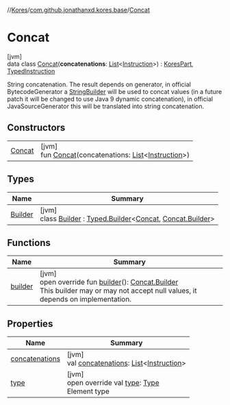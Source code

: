 //[Kores](../../../index.md)/[com.github.jonathanxd.kores.base](../index.md)/[Concat](index.md)

# Concat

[jvm]\
data class [Concat](index.md)(**concatenations**: [List](https://kotlinlang.org/api/latest/jvm/stdlib/kotlin.collections/-list/index.html)<[Instruction](../../com.github.jonathanxd.kores/-instruction/index.md)>) : [KoresPart](../../com.github.jonathanxd.kores/-kores-part/index.md), [TypedInstruction](../-typed-instruction/index.md)

String concatenation. The result depends on generator, in official BytecodeGenerator a [StringBuilder](https://kotlinlang.org/api/latest/jvm/stdlib/kotlin.text/-string-builder/index.html) will be used to concat values (in a future patch it will be changed to use Java 9 dynamic concatenation), in official JavaSourceGenerator this will be translated into string concatenation.

## Constructors

| | |
|---|---|
| [Concat](-concat.md) | [jvm]<br>fun [Concat](-concat.md)(concatenations: [List](https://kotlinlang.org/api/latest/jvm/stdlib/kotlin.collections/-list/index.html)<[Instruction](../../com.github.jonathanxd.kores/-instruction/index.md)>) |

## Types

| Name | Summary |
|---|---|
| [Builder](-builder/index.md) | [jvm]<br>class [Builder](-builder/index.md) : [Typed.Builder](../-typed/-builder/index.md)<[Concat](index.md), [Concat.Builder](-builder/index.md)> |

## Functions

| Name | Summary |
|---|---|
| [builder](builder.md) | [jvm]<br>open override fun [builder](builder.md)(): [Concat.Builder](-builder/index.md)<br>This builder may or may not accept null values, it depends on implementation. |

## Properties

| Name | Summary |
|---|---|
| [concatenations](concatenations.md) | [jvm]<br>val [concatenations](concatenations.md): [List](https://kotlinlang.org/api/latest/jvm/stdlib/kotlin.collections/-list/index.html)<[Instruction](../../com.github.jonathanxd.kores/-instruction/index.md)> |
| [type](type.md) | [jvm]<br>open override val [type](type.md): [Type](https://docs.oracle.com/javase/8/docs/api/java/lang/reflect/Type.html)<br>Element type |
